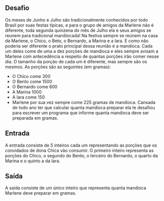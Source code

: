 ## Desafio

Os meses de Junho e Julho são tradicionalmente conhecidos por todo Brasil
por suas festas típicas, e para o grupo de amigos da Marlene não é diferente,
toda segunda quinzena do mês de Julho ela e seus amigos se reunem para
tradicional mandiocada! Na festiva sempre se reúnem na casa da Marlene,
o Chico, o Beto, o Bernardo, a Marina e a Iara. E como não poderia ser
diferente o prato principal dessa reunião é a mandioca. Cada um deles come de
uma a dez porções de mandioca e eles sempre avisam a Marlene com antecedência
a respeito de quantas porções irão comer nesse dia. O tamanho da porção de cada
um é diferente, mas sempre são os mesmos. As porções são as seguintes
(em gramas):

- O Chico come 300
- O Bento come 1500
- O Bernardo come 600
- A Marina 1000
- A Iara come 150
- Marlene por sua vez sempre come 225 gramas de mandioca. Cansada de todo ano
ter que calcular quanta mandioca preparar ela te desafiou para escrever um
programa que informe quanta mandioca deve ser preparada em gramas.

## Entrada

A entrada consiste de 5 inteiros cada um representando as porções que os
convidados de dona Chica vão consumir. O primeiro inteiro representa as
porções do Chico, o segundo do Bento, o terceiro do Bernardo, o quarto da
Marina e o quinto a da Iara.

## Saída

A saída consiste de um único inteiro que representa quanta mandioca Marlene
deve preparar em gramas.
